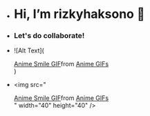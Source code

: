 - <h1> Hi, I’m rizkyhaksono 👋</h1>

- <h3>Let's do collaborate!</h3>

- ![Alt Text](<div class="tenor-gif-embed" data-postid="13857197" data-share-method="host" data-aspect-ratio="0.952381" data-width="100%"><a href="https://tenor.com/view/anime-smile-reina-izumi-cute-blush-gif-13857197">Anime Smile GIF</a>from <a href="https://tenor.com/search/anime-gifs">Anime GIFs</a></div> <script type="text/javascript" async src="https://tenor.com/embed.js"></script>)

- <img src="<div class="tenor-gif-embed" data-postid="13857197" data-share-method="host" data-aspect-ratio="0.952381" data-width="100%"><a href="https://tenor.com/view/anime-smile-reina-izumi-cute-blush-gif-13857197">Anime Smile GIF</a>from <a href="https://tenor.com/search/anime-gifs">Anime GIFs</a></div> <script type="text/javascript" async src="https://tenor.com/embed.js"></script>" width="40" height="40" />


<!---
rizkyhaksono/rizkyhaksono is a ✨ special ✨ repository because its `README.md` (this file) appears on your GitHub profile.
You can click the Preview link to take a look at your changes.
--->
